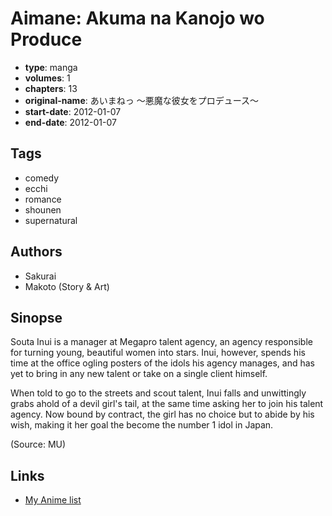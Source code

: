 # Aimane: Akuma na Kanojo wo Produce

-   **type**: manga
-   **volumes**: 1
-   **chapters**: 13
-   **original-name**: あいまねっ 〜悪魔な彼女をプロデュース〜
-   **start-date**: 2012-01-07
-   **end-date**: 2012-01-07

## Tags

-   comedy
-   ecchi
-   romance
-   shounen
-   supernatural

## Authors

-   Sakurai
-   Makoto (Story & Art)

## Sinopse

Souta Inui is a manager at Megapro talent agency, an agency responsible for turning young, beautiful women into stars. Inui, however, spends his time at the office ogling posters of the idols his agency manages, and has yet to bring in any new talent or take on a single client himself.

When told to go to the streets and scout talent, Inui falls and unwittingly grabs ahold of a devil girl's tail, at the same time asking her to join his talent agency. Now bound by contract, the girl has no choice but to abide by his wish, making it her goal the become the number 1 idol in Japan.

(Source: MU)

## Links

-   [My Anime list](https://myanimelist.net/manga/34345/Aimane__Akuma_na_Kanojo_wo_Produce)
